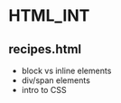 # HTML_INT
## recipes.html
<ul>
<li>block vs inline elements</li>
<li>div/span elements</li>
<li>intro to CSS</li>
</ul>